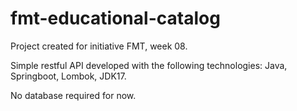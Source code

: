 # fmt-educational-catalog

Project created for initiative FMT, week 08.

Simple restful API developed with the following technologies: Java, Springboot, Lombok, JDK17. 

No database required for now.